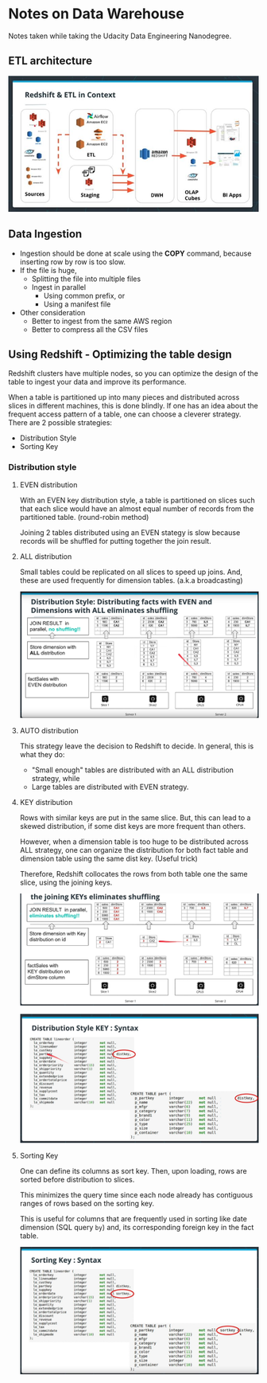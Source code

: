 # Notes on Data Warehouse

Notes taken while taking the Udacity Data Engineering Nanodegree.

## ETL architecture

![architecture-using-aws](img/etl-architecture.JPG)

## Data Ingestion

- Ingestion should be done at scale using the **COPY** command, because inserting row by row is too slow.
- If the file is huge,
  - Splitting the file into multiple files
  - Ingest in parallel
    - Using common prefix, or
    - Using a manifest file
- Other consideration
  - Better to ingest from the same AWS region
  - Better to compress all the CSV files

## Using Redshift - Optimizing the table design

Redshift clusters have multiple nodes, so you can optimize the design of the table to ingest your data and improve its performance.

When a table is partitioned up into many pieces and distributed across slices in different machines, this is done blindly. If one has an idea about the frequent access pattern of a table, one can choose a cleverer strategy. There are 2 possible strategies:

- Distribution Style
- Sorting Key

### Distribution style

1. EVEN distribution

    With an EVEN key distribution style, a table is partitioned on slices such that each slice would have an almost equal number of records from the partitioned table. (round-robin method)

    Joining 2 tables distributed using an EVEN stategy is slow because records will be shuffled for putting together the join result.

1. ALL distribution

    Small tables could be replicated on all slices to speed up joins. And, these are used frequently for dimension tables. (a.k.a broadcasting)

    ![data-warehouse-all-distribution-strategy](img/dwh-all-distribution.png)

1. AUTO distribution

    This strategy leave the decision to Redshift to decide. In general, this is what they do:

    - "Small enough" tables are distributed with an ALL distribution strategy, while
    - Large tables are distributed with EVEN strategy.

1. KEY distribution

    Rows with similar keys are put in the same slice. But, this can lead to a skewed distribution, if some dist keys are more frequent than others.

    However, when a dimension table is too huge to be distributed across ALL strategy, one can organize the distribution for both fact table and dimension table using the same dist key. (Useful trick)

    Therefore, Redshift collocates the rows from both table one the same slice, using the joining keys.

    ![key-distribution-strategy-collocate-based-on-same-dist-key](img/key-distribution-strategy.jpg)

    ![distibution-table](img/distribution-key.jpg)

1. Sorting Key

    One can define its columns as sort key. Then, upon loading, rows are sorted before distribution to slices.

    This minimizes the query time since each node already has contiguous ranges of rows based on the sorting key.

    This is useful for columns that are frequently used in sorting like date dimension (SQL query `by`) and, its corresponding foreign key in the fact table.

    ![distribution-table-w-sort-key](img/sort-keys.jpg)
